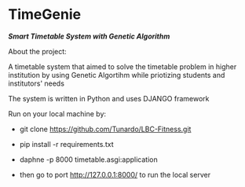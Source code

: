 # TimeGenie

***Smart Timetable System with Genetic Algorithm***

About the project:

A timetable system that aimed to solve the timetable problem in higher institution by using Genetic Algortihm while priotizing students and institutors' needs

The system is written in Python and uses DJANGO framework

Run on your local machine by:

- git clone https://github.com/Tunardo/LBC-Fitness.git

- pip install -r requirements.txt

- daphne -p 8000 timetable.asgi:application

- then go to port http://127.0.0.1:8000/ to run the local server


